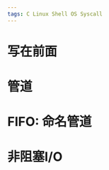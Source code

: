 ```yaml
---
tags: C Linux Shell OS Syscall
---
```




# 写在前面







# 管道











# FIFO: 命名管道







# 非阻塞I/O

